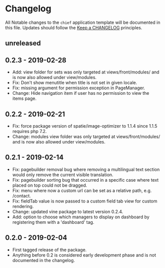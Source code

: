 # Changelog
All Notable changes to the `chief` application template will be documented in this file. Updates should follow the [Keep a CHANGELOG](http://keepachangelog.com/) principles.

## unreleased

## 0.2.3 - 2019-02-28
- Add: view folder for sets was only targeted at views/front/modules/ and is now also allowed under view/modules.
- Fix: Don't show menutitle when title is not set in given locale.
- Fix: missing argument for permission exception in PageManager.
- Change: Hide navigation item if user has no permission to view the items page.

## 0.2.2 - 2019-02-21
- Fix: force package version of spatie/image-optimizer to 1.1.4 since 1.1.5 requires php 7.2.
- Change: modules view folder was only targeted at views/front/modules/ and is now also allowed under view/modules.

## 0.2.1 - 2019-02-14
- Fix: pagebuilder removal bug where removing a multilingual text section would only remove the current visible translation.
- Fix: pagebuilder sorting bug that occurred in a specific case where text placed on top could not be dragged.
- Fix: menu where now a custom url can be set as a relative path, e.g. /contact.
- Fix: fieldTab value is now passed to a custom field tab view for custom rendering.
- Change: updated vine package to latest version 0.2.4.   
- Add: option to choose which managers to display on dashboard by registering them with a 'dashboard' tag.

## 0.2.0 - 2019-02-04
- First tagged release of the package.
- Anything before 0.2 is considered early development phase and is not documented in the changelog.
